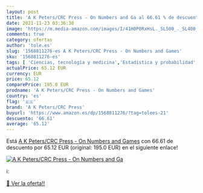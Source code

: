 ```yaml
---
layout: post
title: 'A K Peters/CRC Press - On Numbers and Ga al 66.61 % de descuento'
date: 2021-11-23 03:36:38
image: 'https://m.media-amazon.com/images/I/41H0P0RxHsL._SL500_._SL400_.jpg'
comments: true
category: ofertas
author: 'tole.es'
slug: '1568811276-es A K Peters/CRC Press - On Numbers and Games'
sku: '1568811276-es'
tags: [ 'Ciencias, tecnología y medicina','Estadística y probabilidad','Libros','Matemáticas','Matemáticas aplicadas','a k peters/crc press', ]
actualPrice: 65.12 EUR
currency: EUR
price: 65.12
comparePrice: 195.0 EUR
prodname: 'A K Peters/CRC Press - On Numbers and Games'
country: 'es'
flag: '🇪🇸'
brand: 'A K Peters/CRC Press'
buyurl: 'https://www.amazon.es/dp/1568811276/?tag=tolees-21'
descuento: '66.61'
average: '65.12'
---
```


Está [A K Peters/CRC Press - On Numbers and Games](https://www.amazon.es/dp/1568811276/?tag=tolees-21) con 66.61 de descuento por 65.12 EUR (original: 195.0 EUR) en el siguiente enlace!

[![A K Peters/CRC Press - On Numbers and Ga](https://m.media-amazon.com/images/I/41H0P0RxHsL._SL500_._SL400_.jpg)](https://www.amazon.es/dp/1568811276/?tag=tolees-21)

ℹ️:


[🛒 Ver la oferta!!](https://www.amazon.es/dp/1568811276/?tag=tolees-21)
